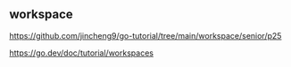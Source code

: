 ## workspace

<https://github.com/jincheng9/go-tutorial/tree/main/workspace/senior/p25>

<https://go.dev/doc/tutorial/workspaces>